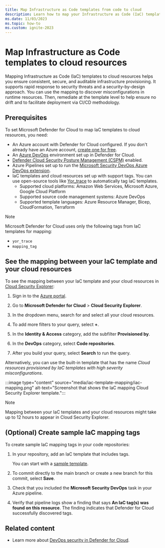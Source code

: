 ```yaml
---
title: Map Infrastructure as Code templates from code to cloud
description: Learn how to map your Infrastructure as Code (IaC) templates to your cloud resources.
ms.date: 11/03/2023
ms.topic: how-to
ms.custom: ignite-2023
---
```


# Map Infrastructure as Code templates to cloud resources

Mapping Infrastructure as Code (IaC) templates to cloud resources helps you ensure consistent, secure, and auditable infrastructure provisioning. It supports rapid response to security threats and a security-by-design approach. You can use the mapping to discover misconfigurations in runtime resources. Then, remediate at the template level to help ensure no drift and to facilitate deployment via CI/CD methodology.

## Prerequisites

To set Microsoft Defender for Cloud to map IaC templates to cloud resources, you need:

- An Azure account with Defender for Cloud configured. If you don't already have an Azure account, [create one for free](https://azure.microsoft.com/free/?WT.mc_id=A261C142F).
- An [Azure DevOps](quickstart-onboard-devops.md) environment set up in Defender for Cloud.
- [Defender Cloud Security Posture Management (CSPM)](tutorial-enable-cspm-plan.md) enabled.
- Azure Pipelines set up to run the [Microsoft Security DevOps Azure DevOps extension](azure-devops-extension.md).
- IaC templates and cloud resources set up with support tags. You can use open-source tools like [Yor_trace](https://github.com/bridgecrewio/yor) to automatically tag IaC templates.
  - Supported cloud platforms: Amazon Web Services, Microsoft Azure, Google Cloud Platform
  - Supported source code management systems: Azure DevOps
  - Supported template languages: Azure Resource Manager, Bicep, CloudFormation, Terraform
  
> [!NOTE]
> Microsoft Defender for Cloud uses only the following tags from IaC templates for mapping:
>
> - `yor_trace`
> - `mapping_tag`

## See the mapping between your IaC template and your cloud resources

To see the mapping between your IaC template and your cloud resources in [Cloud Security Explorer](how-to-manage-cloud-security-explorer.md):

1. Sign in to the [Azure portal](https://portal.azure.com/).

1. Go to **Microsoft Defender for Cloud** > **Cloud Security Explorer**.

1. In the dropdown menu, search for and select all your cloud resources.

1. To add more filters to your query, select **+**.

1. In the **Identity & Access** category, add the subfilter **Provisioned by**.

1. In the **DevOps** category, select **Code repositories**.

1. After you build your query, select **Search** to run the query.

Alternatively, you can use the built-in template that has the name *Cloud resources provisioned by IaC templates with high severity misconfigurations*.

:::image type="content" source="media/iac-template-mapping/iac-mapping.png" alt-text="Screenshot that shows the IaC mapping Cloud Security Explorer template.":::

> [!NOTE]
> Mapping between your IaC templates and your cloud resources might take up to 12 hours to appear in Cloud Security Explorer.

## (Optional) Create sample IaC mapping tags

To create sample IaC mapping tags in your code repositories:

1. In your repository, add an IaC template that includes tags.

   You can start with a [sample template](https://github.com/microsoft/security-devops-azdevops/tree/main/samples/IaCMapping).

1. To commit directly to the main branch or create a new branch for this commit, select **Save**.

1. Check that you included the **Microsoft Security DevOps** task in your Azure pipeline.

1. Verify that pipeline logs show a finding that says **An IaC tag(s) was found on this resource**. The finding indicates that Defender for Cloud successfully discovered tags.

## Related content

- Learn more about [DevOps security in Defender for Cloud](defender-for-devops-introduction.md).
